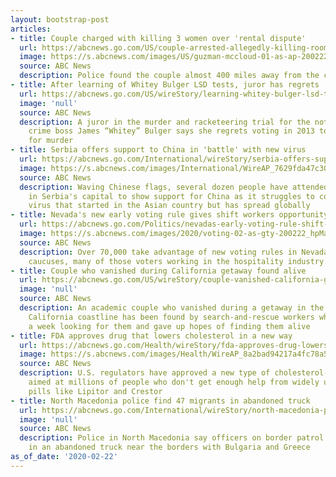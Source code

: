 ```yaml
---
layout: bootstrap-post
articles:
- title: Couple charged with killing 3 women over 'rental dispute'
  url: https://abcnews.go.com/US/couple-arrested-allegedly-killing-roommates-rental-dispute-police/story?id=69146449
  image: https://s.abcnews.com/images/US/guzman-mccloud-01-as-ap-200222_hpMain_16x9_992.jpg
  source: ABC News
  description: Police found the couple almost 400 miles away from the crime scene.
- title: After learning of Whitey Bulger LSD tests, juror has regrets
  url: https://abcnews.go.com/US/wireStory/learning-whitey-bulger-lsd-tests-juror-regrets-69148335
  image: 'null'
  source: ABC News
  description: A juror in the murder and racketeering trial for the notorious Boston
    crime boss James “Whitey” Bulger says she regrets voting in 2013 to convict him
    for murder
- title: Serbia offers support to China in 'battle' with new virus
  url: https://abcnews.go.com/International/wireStory/serbia-offers-support-china-battle-virus-69148377
  image: https://s.abcnews.com/images/International/WireAP_7629fda47c304076a7af62964278d08e_16x9_992.jpg
  source: ABC News
  description: Waving Chinese flags, several dozen people have attended a concert
    in Serbia's capital to show support for China as it struggles to contain a new
    virus that started in the Asian country but has spread globally
- title: Nevada's new early voting rule gives shift workers opportunity to participate
  url: https://abcnews.go.com/Politics/nevadas-early-voting-rule-shift-workers-opportunity-participate/story?id=69146541
  image: https://s.abcnews.com/images/2020/voting-02-as-gty-200222_hpMain_16x9_992.jpg
  source: ABC News
  description: Over 70,000 take advantage of new voting rules in Nevada ahead of the
    caucuses, many of those voters working in the hospitality industry.
- title: Couple who vanished during California getaway found alive
  url: https://abcnews.go.com/US/wireStory/couple-vanished-california-getaway-found-alive-69147778
  image: 'null'
  source: ABC News
  description: An academic couple who vanished during a getaway in the woods of Northern
    California coastline has been found by search-and-rescue workers who spent almost
    a week looking for them and gave up hopes of finding them alive
- title: FDA approves drug that lowers cholesterol in a new way
  url: https://abcnews.go.com/Health/wireStory/fda-approves-drug-lowers-cholesterol-69147686
  image: https://s.abcnews.com/images/Health/WireAP_8a2bad94217a4fc78a5a4871870c1567_16x9_992.jpg
  source: ABC News
  description: U.S. regulators have approved a new type of cholesterol-lowering drug
    aimed at millions of people who don't get enough help from widely used statin
    pills like Lipitor and Crestor
- title: North Macedonia police find 47 migrants in abandoned truck
  url: https://abcnews.go.com/International/wireStory/north-macedonia-police-find-47-migrants-abandoned-truck-69147595
  image: 'null'
  source: ABC News
  description: Police in North Macedonia say officers on border patrol found 47 migrants
    in an abandoned truck near the borders with Bulgaria and Greece
as_of_date: '2020-02-22'
---
```


